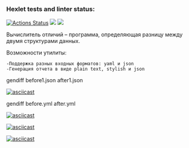 ### Hexlet tests and linter status:
[![Actions Status](https://github.com/Nekronchik/php-project-48/actions/workflows/hexlet-check.yml/badge.svg)](https://github.com/Nekronchik/php-project-48/actions)
<a href="https://codeclimate.com/github/Nekronchik/php-project-48/maintainability"><img src="https://api.codeclimate.com/v1/badges/037eb6abcb61547550a8/maintainability" /></a>
<a href="https://codeclimate.com/github/Nekronchik/php-project-48/test_coverage"><img src="https://api.codeclimate.com/v1/badges/037eb6abcb61547550a8/test_coverage" /></a>

Вычислитель отличий – программа, определяющая разницу между двумя структурами данных.

Возможности утилиты:

    -Поддержка разных входных форматов: yaml и json
    -Генерация отчета в виде plain text, stylish и json

gendiff before1.json after1.json

[![asciicast](https://asciinema.org/a/vjuq5sNPcSVCiz11Iwglg2iAo.svg)](https://asciinema.org/a/vjuq5sNPcSVCiz11Iwglg2iAo)

gendiff before.yml after.yml

[![asciicast](https://asciinema.org/a/jaJOXSZ4umn0kmHfjkFYawy4O.svg)](https://asciinema.org/a/jaJOXSZ4umn0kmHfjkFYawy4O)

[![asciicast](https://asciinema.org/a/mRjw3596mXgHxusMGRS5q7OlT.svg)](https://asciinema.org/a/mRjw3596mXgHxusMGRS5q7OlT)

[![asciicast](https://asciinema.org/a/aLngDw06lOadapdUPhQVrlduk.svg)](https://asciinema.org/a/aLngDw06lOadapdUPhQVrlduk)